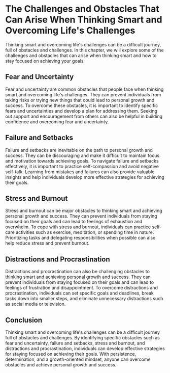 # The Challenges and Obstacles That Can Arise When Thinking Smart and Overcoming Life's Challenges

Thinking smart and overcoming life's challenges can be a difficult journey, full of obstacles and challenges. In this chapter, we will explore some of the challenges and obstacles that can arise when thinking smart and how to stay focused on achieving your goals.

Fear and Uncertainty
--------------------

Fear and uncertainty are common obstacles that people face when thinking smart and overcoming life's challenges. They can prevent individuals from taking risks or trying new things that could lead to personal growth and success. To overcome these obstacles, it is important to identify specific fears and uncertainties and develop a plan for addressing them. Seeking out support and encouragement from others can also be helpful in building confidence and overcoming fear and uncertainty.

Failure and Setbacks
--------------------

Failure and setbacks are inevitable on the path to personal growth and success. They can be discouraging and make it difficult to maintain focus and motivation towards achieving goals. To navigate failure and setbacks effectively, it is important to practice self-compassion and avoid negative self-talk. Learning from mistakes and failures can also provide valuable insights and help individuals develop more effective strategies for achieving their goals.

Stress and Burnout
------------------

Stress and burnout can be major obstacles to thinking smart and achieving personal growth and success. They can prevent individuals from staying focused on their goals and can lead to feelings of exhaustion and overwhelm. To cope with stress and burnout, individuals can practice self-care activities such as exercise, meditation, or spending time in nature. Prioritizing tasks and delegating responsibilities when possible can also help reduce stress and prevent burnout.

Distractions and Procrastination
--------------------------------

Distractions and procrastination can also be challenging obstacles to thinking smart and achieving personal growth and success. They can prevent individuals from staying focused on their goals and can lead to feelings of frustration and disappointment. To overcome distractions and procrastination, individuals can set specific goals and deadlines, break tasks down into smaller steps, and eliminate unnecessary distractions such as social media or television.

Conclusion
----------

Thinking smart and overcoming life's challenges can be a difficult journey full of obstacles and challenges. By identifying specific obstacles such as fear and uncertainty, failure and setbacks, stress and burnout, and distractions and procrastination, individuals can develop effective strategies for staying focused on achieving their goals. With persistence, determination, and a growth-oriented mindset, anyone can overcome obstacles and achieve personal growth and success.
